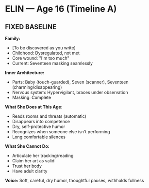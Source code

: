 # ELIN — Age 16 (Timeline A)

## FIXED BASELINE

**Family:**
- [To be discovered as you write]
- Childhood: Dysregulated, not met
- Core wound: "I'm too much"
- Current: Seventeen masking seamlessly

**Inner Architecture:**
- Parts: Baby (touch-guarded), Seven (scanner), Seventeen (charming/disappearing)
- Nervous system: Hypervigilant, braces under observation
- Masking: Complete

**What She Does at This Age:**
- Reads rooms and threats (automatic)
- Disappears into competence
- Dry, self-protective humor
- Recognizes when someone else isn't performing
- Long comfortable silences

**What She Cannot Do:**
- Articulate her tracking/reading
- Claim her art as valid
- Trust her body
- Have adult clarity

**Voice:** Soft, careful, dry humor, thoughtful pauses, withholds fullness
